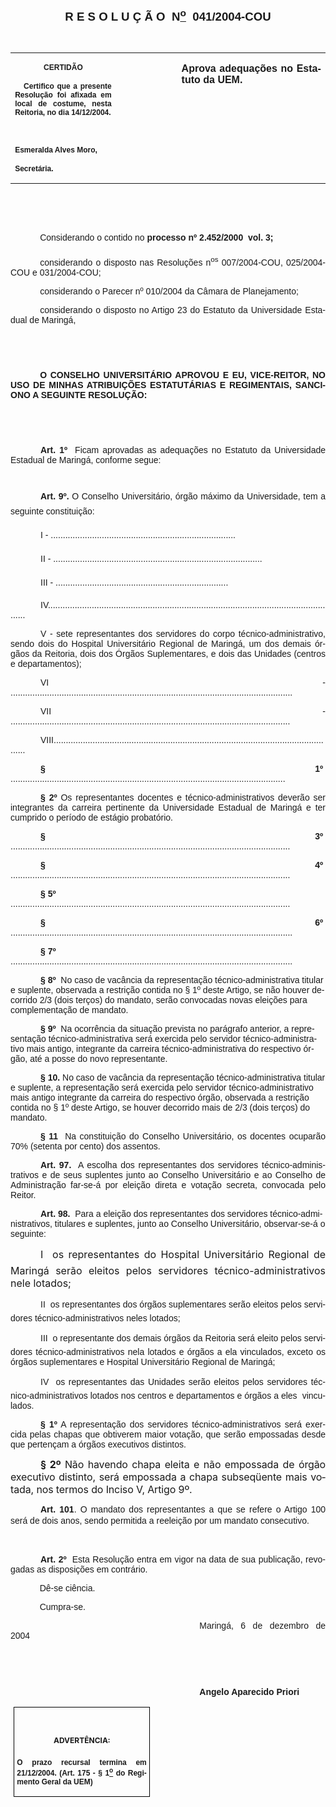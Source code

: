 <body lang=PT-BR style='tab-interval:35.45pt'>

<div class=Section1>

<p class=MsoNormal align=center style='text-align:center'><b style='mso-bidi-font-weight:
normal'><span style='font-size:14.0pt;mso-bidi-font-size:12.0pt;font-family:
Arial;mso-bidi-font-family:"Times New Roman"'><![if !supportEmptyParas]>&nbsp;<![endif]><o:p></o:p></span></b></p>

<p class=MsoNormal align=center style='text-align:center'><b style='mso-bidi-font-weight:
normal'><span style='font-size:14.0pt;mso-bidi-font-size:12.0pt;font-family:
Arial;mso-bidi-font-family:"Times New Roman"'>R E S O L U Ç Ã O<span
style="mso-spacerun: yes">  </span>N<u><sup>o</sup></u><span
style="mso-spacerun: yes">  </span>041/2004-COU<o:p></o:p></span></b></p>

<p class=BodyText21><span style='font-family:Arial;mso-bidi-font-family:"Times New Roman"'><![if !supportEmptyParas]>&nbsp;<![endif]><o:p></o:p></span></p>

<table border=0 cellspacing=0 cellpadding=0 style='border-collapse:collapse;
 mso-padding-alt:0cm 5.4pt 0cm 5.4pt'>
 <tr>
  <td width=196 valign=top style='width:147.15pt;padding:0cm 5.4pt 0cm 5.4pt'>
  <p class=MsoNormal align=center style='text-align:center'><b
  style='mso-bidi-font-weight:normal'><span style='font-size:9.0pt;mso-bidi-font-size:
  12.0pt;font-family:Arial;mso-bidi-font-family:"Times New Roman"'>CERTIDÃO<o:p></o:p></span></b></p>
  <p class=MsoNormal style='text-align:justify'><b style='mso-bidi-font-weight:
  normal'><span style='font-size:9.0pt;mso-bidi-font-size:12.0pt;font-family:
  Arial;mso-bidi-font-family:"Times New Roman"'><span style="mso-spacerun:
  yes">   </span>Certifico que a presente Resolução foi afixada em local de
  costume, nesta Reitoria, no dia 14/12/2004.<o:p></o:p></span></b></p>
  <p class=MsoNormal><b style='mso-bidi-font-weight:normal'><span
  style='font-size:9.0pt;mso-bidi-font-size:12.0pt;font-family:Arial;
  mso-bidi-font-family:"Times New Roman"'><![if !supportEmptyParas]>&nbsp;<![endif]><o:p></o:p></span></b></p>
  <p class=MsoNormal><b style='mso-bidi-font-weight:normal'><span
  style='font-size:9.0pt;mso-bidi-font-size:12.0pt;font-family:Arial;
  mso-bidi-font-family:"Times New Roman"'>Esmeralda Alves Moro,<o:p></o:p></span></b></p>
  <p class=MsoNormal><b style='mso-bidi-font-weight:normal'><span
  style='font-size:9.0pt;mso-bidi-font-size:12.0pt;font-family:Arial;
  mso-bidi-font-family:"Times New Roman"'>Secretária.<o:p></o:p></span></b></p>
  </td>
  <td width=104 valign=top style='width:78.0pt;padding:0cm 5.4pt 0cm 5.4pt'>
  <p class=MsoNormal style='margin-right:-5.4pt'><![if !supportEmptyParas]>&nbsp;<![endif]><span
  style='font-size:11.0pt;mso-bidi-font-size:12.0pt;font-family:Arial;
  mso-bidi-font-family:"Times New Roman"'><o:p></o:p></span></p>
  </td>
  <td width=312 valign=top style='width:233.85pt;padding:0cm 5.4pt 0cm 5.4pt'>
  <p class=MsoNormal style='margin-left:8.85pt;text-align:justify'><b
  style='mso-bidi-font-weight:normal'><span style='font-family:Arial;
  mso-bidi-font-family:"Times New Roman"'>Aprova adequações no Estatuto da UEM.<o:p></o:p></span></b></p>
  </td>
 </tr>
</table>

<p class=MsoNormal style='text-align:justify;text-indent:35.4pt'><span
style='font-family:Arial;mso-bidi-font-family:"Times New Roman"'><![if !supportEmptyParas]>&nbsp;<![endif]><o:p></o:p></span></p>

<p class=MsoNormal style='text-align:justify;text-indent:35.4pt'><span
style='font-family:Arial;mso-bidi-font-family:"Times New Roman"'><![if !supportEmptyParas]>&nbsp;<![endif]><o:p></o:p></span></p>

<p class=MsoNormal style='text-align:justify;text-indent:35.4pt'><span
style='font-family:Arial;mso-bidi-font-family:"Times New Roman"'>Considerando o
contido no <b style='mso-bidi-font-weight:normal'>processo nº 2.452/2000  vol.
3;<o:p></o:p></b></span></p>

<p class=MsoNormal style='text-align:justify;text-indent:35.4pt'><span
style='font-family:Arial;mso-bidi-font-family:"Times New Roman"'>considerando o
disposto nas Resoluções n<sup>os</sup> 007/2004-COU, 025/2004-COU e
031/2004-COU;<o:p></o:p></span></p>

<p class=MsoNormal style='text-align:justify;text-indent:35.4pt'><span
style='font-family:Arial;mso-bidi-font-family:"Times New Roman"'>considerando o
Parecer nº 010/2004 da Câmara de Planejamento;<o:p></o:p></span></p>

<p class=MsoNormal style='text-align:justify;text-indent:35.4pt'><span
style='font-family:Arial;mso-bidi-font-family:"Times New Roman"'>considerando o
disposto no Artigo 23 do Estatuto da Universidade Estadual de Maringá,<o:p></o:p></span></p>

<p class=MsoBodyTextIndent style='text-align:justify;text-indent:0cm;
line-height:normal'><span style='font-size:10.0pt;font-family:Arial;mso-bidi-font-family:
"Times New Roman"'><![if !supportEmptyParas]>&nbsp;<![endif]><o:p></o:p></span></p>

<p class=MsoBodyTextIndent style='text-align:justify;text-indent:0cm;
line-height:normal'><span style='font-size:10.0pt;font-family:Arial;mso-bidi-font-family:
"Times New Roman"'><![if !supportEmptyParas]>&nbsp;<![endif]><o:p></o:p></span></p>

<p class=MsoBodyTextIndent style='text-align:justify;text-indent:35.4pt;
line-height:normal'><b style='mso-bidi-font-weight:normal'><span
style='font-family:Arial;mso-bidi-font-family:"Times New Roman"'>O CONSELHO
UNIVERSITÁRIO APROVOU E EU, VICE-REITOR, NO USO DE MINHAS ATRIBUIÇÕES
ESTATUTÁRIAS E REGIMENTAIS, SANCIONO A SEGUINTE RESOLUÇÃO:<o:p></o:p></span></b></p>

<p class=MsoNormal style='text-align:justify;text-indent:36.0pt'><b
style='mso-bidi-font-weight:normal'><span style='font-size:10.0pt;mso-bidi-font-size:
12.0pt;font-family:Arial;mso-bidi-font-family:"Times New Roman"'><![if !supportEmptyParas]>&nbsp;<![endif]><o:p></o:p></span></b></p>

<p class=MsoNormal style='text-align:justify;text-indent:36.0pt'><b
style='mso-bidi-font-weight:normal'><span style='font-size:10.0pt;mso-bidi-font-size:
12.0pt;font-family:Arial;mso-bidi-font-family:"Times New Roman"'><![if !supportEmptyParas]>&nbsp;<![endif]><o:p></o:p></span></b></p>

<p class=MsoNormal style='text-align:justify;text-indent:36.0pt'><b
style='mso-bidi-font-weight:normal'><span style='font-family:Arial;mso-bidi-font-family:
"Times New Roman"'>Art.</span></b><span style='font-family:Arial;mso-bidi-font-family:
"Times New Roman"'> <b style='mso-bidi-font-weight:normal'>1º</b><span
style="mso-spacerun: yes">  </span>Ficam aprovadas as adequações no Estatuto da
Universidade Estadual de Maringá, conforme segue:<o:p></o:p></span></p>

<p class=MsoNormal style='text-align:justify;text-indent:36.0pt'><span
style='font-size:8.0pt;mso-bidi-font-size:12.0pt;font-family:Arial;mso-bidi-font-family:
"Times New Roman"'><![if !supportEmptyParas]>&nbsp;<![endif]><o:p></o:p></span></p>

<p class=MsoNormal style='text-align:justify;text-indent:36.0pt'><span
style='font-family:Arial;mso-bidi-font-family:"Times New Roman"'><b
style='mso-bidi-font-weight:normal'>Art. 9º.</b> O Conselho Universitário,
órgão máximo da Universidade, tem a seguinte constituição:<o:p></o:p></span></p>

<p class=MsoNormal style='text-align:justify;text-indent:36.0pt'><span
lang=EN-US style='font-family:Arial;mso-bidi-font-family:"Times New Roman";
mso-ansi-language:EN-US'>I -
............................................................................<o:p></o:p></span></p>

<p class=MsoNormal style='text-align:justify;text-indent:36.0pt'><span
lang=EN-US style='font-family:Arial;mso-bidi-font-family:"Times New Roman";
mso-ansi-language:EN-US'>II -
......................................................................................<o:p></o:p></span></p>

<p class=MsoNormal style='text-align:justify;text-indent:36.0pt'><span
lang=EN-US style='font-family:Arial;mso-bidi-font-family:"Times New Roman";
mso-ansi-language:EN-US'>III -
.......................................................................<o:p></o:p></span></p>

<p class=MsoNormal style='text-align:justify;text-indent:36.0pt'><span
style='font-family:Arial;mso-bidi-font-family:"Times New Roman"'>IV........................................................................................................................<o:p></o:p></span></p>

<p class=MsoNormal style='text-align:justify;text-indent:36.0pt'><span
style='font-family:Arial;mso-bidi-font-family:"Times New Roman"'>V - sete
representantes dos servidores do corpo técnico-administrativo, sendo dois do
Hospital Universitário Regional de Maringá, um dos demais órgãos da Reitoria,
dois dos Órgãos Suplementares, e dois das Unidades (centros e departamentos);<o:p></o:p></span></p>

<p class=MsoNormal style='text-align:justify;text-indent:36.0pt'><span
style='font-family:Arial;mso-bidi-font-family:"Times New Roman"'>VI -
....................................................................................................................<o:p></o:p></span></p>

<p class=MsoNormal style='text-align:justify;text-indent:36.0pt'><span
style='font-family:Arial;mso-bidi-font-family:"Times New Roman"'>VII -
...................................................................................................................<o:p></o:p></span></p>

<p class=MsoNormal style='text-align:justify;text-indent:36.0pt'><span
style='font-family:Arial;mso-bidi-font-family:"Times New Roman"'>VIII.....................................................................................................................<o:p></o:p></span></p>

<p class=MsoNormal style='text-align:justify;text-indent:36.0pt'><b
style='mso-bidi-font-weight:normal'><span style='font-family:Arial;mso-bidi-font-family:
"Times New Roman"'>§<span style="mso-spacerun: yes">  </span>1º</span></b><span
style='font-family:Arial;mso-bidi-font-family:"Times New Roman"'><span
style="mso-spacerun: yes"> 
</span>.................................................................................................................<o:p></o:p></span></p>

<p class=MsoNormal style='text-align:justify;text-indent:36.0pt'><b
style='mso-bidi-font-weight:normal'><span style='font-family:Arial;mso-bidi-font-family:
"Times New Roman"'>§ 2º</span></b><span style='font-family:Arial;mso-bidi-font-family:
"Times New Roman"'> Os representantes docentes e técnico-administrativos
deverão ser integrantes da carreira pertinente da Universidade Estadual de
Maringá e ter cumprido o período de estágio probatório.<o:p></o:p></span></p>

<p class=MsoNormal style='text-align:justify;text-indent:36.0pt'><b
style='mso-bidi-font-weight:normal'><span style='font-family:Arial;mso-bidi-font-family:
"Times New Roman"'>§ 3º</span></b><span style='font-family:Arial;mso-bidi-font-family:
"Times New Roman"'><span style="mso-spacerun: yes"> 
</span>...................................................................................................................<o:p></o:p></span></p>

<p class=MsoNormal style='text-align:justify;text-indent:36.0pt'><b
style='mso-bidi-font-weight:normal'><span style='font-family:Arial;mso-bidi-font-family:
"Times New Roman"'>§ 4º</span></b><span style='font-family:Arial;mso-bidi-font-family:
"Times New Roman"'><span style="mso-spacerun: yes"> 
</span>...................................................................................................................<o:p></o:p></span></p>

<p class=MsoBodyText3 style='text-indent:36.0pt'><b style='mso-bidi-font-weight:
normal'><span style='font-family:Arial;mso-bidi-font-family:"Times New Roman";
mso-fareast-language:EN-US'>§ 5º</span></b><span style='font-family:Arial;
mso-bidi-font-family:"Times New Roman";mso-fareast-language:EN-US'><span
style="mso-spacerun: yes"> 
</span>...................................................................................................................<o:p></o:p></span></p>

<p class=MsoNormal style='text-align:justify;text-indent:36.0pt'><b
style='mso-bidi-font-weight:normal'><span style='font-family:Arial;mso-bidi-font-family:
"Times New Roman"'>§ 6º</span></b><span style='font-family:Arial;mso-bidi-font-family:
"Times New Roman"'><span style="mso-spacerun: yes"> 
</span>....................................................................................................................<o:p></o:p></span></p>

<p class=MsoBodyText3 style='text-indent:36.0pt'><b style='mso-bidi-font-weight:
normal'><span style='font-family:Arial;mso-bidi-font-family:"Times New Roman";
mso-fareast-language:EN-US'>§ 7º</span></b><span style='font-family:Arial;
mso-bidi-font-family:"Times New Roman";mso-fareast-language:EN-US'><span
style="mso-spacerun: yes"> 
</span>....................................................................................................................<o:p></o:p></span></p>

<p class=MsoBodyText3 style='text-indent:36.0pt'><b style='mso-bidi-font-weight:
normal'><span style='font-family:Arial;mso-bidi-font-family:"Times New Roman";
mso-fareast-language:EN-US'>§ 8º<span style="mso-spacerun: yes">  </span></span></b><span
style='font-family:Arial;mso-bidi-font-family:"Times New Roman";mso-fareast-language:
EN-US'>No caso de vacância da representação técnico-administrativa titular e
suplente, observada a restrição contida no § 1º deste Artigo, se não houver
decorrido 2/3 (dois terços) do mandato, serão convocadas novas eleições para
complementação de mandato.<o:p></o:p></span></p>

<p class=MsoBodyTextIndent3 style='margin-left:0cm;text-indent:36.0pt'><b
style='mso-bidi-font-weight:normal'><span style='font-family:Arial;mso-bidi-font-family:
"Times New Roman";mso-fareast-language:EN-US'>§ 9º<span style="mso-spacerun:
yes">  </span></span></b><span style='font-family:Arial;mso-bidi-font-family:
"Times New Roman";mso-fareast-language:EN-US'>Na ocorrência da situação
prevista no parágrafo anterior, a representação técnico-administrativa será
exercida pelo servidor técnico-administrativo mais antigo, integrante da
carreira técnico-administrativa do respectivo órgão, até a posse do novo
representante.<o:p></o:p></span></p>

<p class=MsoBodyTextIndent3 style='margin-left:0cm;text-indent:36.0pt'><b
style='mso-bidi-font-weight:normal'><span style='font-family:Arial;mso-bidi-font-family:
"Times New Roman"'>§ 10.</span></b><span style='font-family:Arial;mso-bidi-font-family:
"Times New Roman"'> No caso de vacância da representação técnico-administrativa
titular e suplente, a representação será exercida pelo servidor
técnico-administrativo mais antigo integrante da carreira do respectivo órgão,
observada a restrição contida no § 1º deste Artigo, se houver decorrido mais de
2/3 (dois terços) do mandato.</span><span style='font-family:Arial;mso-bidi-font-family:
"Times New Roman";mso-fareast-language:EN-US'><o:p></o:p></span></p>

<p class=MsoNormal style='text-align:justify;text-indent:36.0pt'><b
style='mso-bidi-font-weight:normal'><span style='font-family:Arial;mso-bidi-font-family:
"Times New Roman"'>§ 11 </span></b><span style='font-family:Arial;mso-bidi-font-family:
"Times New Roman"'><span style="mso-spacerun: yes"> </span>Na constituição do
Conselho Universitário, os docentes ocuparão 70% (setenta por cento) dos
assentos. <o:p></o:p></span></p>

<p class=MsoNormal style='text-align:justify;text-indent:36.0pt'><b
style='mso-bidi-font-weight:normal'><span style='font-family:Arial;mso-bidi-font-family:
"Times New Roman"'>Art. 97.</span></b><span style='font-family:Arial;
mso-bidi-font-family:"Times New Roman"'><span style="mso-spacerun: yes"> 
</span>A escolha dos representantes dos servidores técnico-administrativos e de
seus suplentes junto ao Conselho Universitário e ao Conselho de Administração
far-se-á por eleição direta e votação secreta, convocada pelo Reitor.<b
style='mso-bidi-font-weight:normal'><o:p></o:p></b></span></p>

<p class=MsoBodyTextIndent3 style='margin-left:0cm;text-indent:36.0pt'><b
style='mso-bidi-font-weight:normal'><span style='font-family:Arial;mso-bidi-font-family:
"Times New Roman";mso-fareast-language:EN-US'>Art. 98.<span
style="mso-spacerun: yes">  </span></span></b><span style='font-family:Arial;
mso-bidi-font-family:"Times New Roman";mso-fareast-language:EN-US'>Para a
eleição dos representantes dos servidores técnico-administrativos, titulares e
suplentes, junto ao Conselho Universitário, observar-se-á o seguinte:<o:p></o:p></span></p>

<p class=MsoBodyText style='text-align:justify;text-indent:36.0pt'><span
style='font-size:12.0pt;mso-bidi-font-size:10.0pt'>I  os representantes do
Hospital Universitário Regional de Maringá serão eleitos pelos servidores
técnico-administrativos nele lotados;<o:p></o:p></span></p>

<p class=MsoNormal style='text-align:justify;text-indent:36.0pt'><span
style='font-family:Arial;mso-bidi-font-family:"Times New Roman"'>II  os
representantes dos órgãos suplementares serão eleitos pelos servidores
técnico-administrativos neles lotados;<o:p></o:p></span></p>

<p class=MsoNormal style='text-align:justify;text-indent:36.0pt'><span
style='font-family:Arial;mso-bidi-font-family:"Times New Roman"'>III  o
representante dos demais órgãos da Reitoria será eleito pelos servidores
técnico-administrativos nela lotados e órgãos a ela vinculados, exceto os
órgãos suplementares e Hospital Universitário Regional de Maringá;<o:p></o:p></span></p>

<p class=MsoNormal style='text-align:justify;text-indent:36.0pt'><span
style='font-family:Arial;mso-bidi-font-family:"Times New Roman"'>IV  os
representantes das Unidades serão eleitos pelos servidores
técnico-administrativos lotados nos centros e departamentos e órgãos a
eles<span style="mso-spacerun: yes">  </span>vinculados. <o:p></o:p></span></p>

<p class=MsoNormal style='text-align:justify;text-indent:36.0pt'><b
style='mso-bidi-font-weight:normal'><span style='font-family:Arial;mso-bidi-font-family:
"Times New Roman"'>§ 1º</span></b><span style='font-family:Arial;mso-bidi-font-family:
"Times New Roman"'> A representação dos servidores técnico-administrativos será
exercida pelas chapas que obtiverem maior votação, que serão empossadas desde
que pertençam a órgãos executivos distintos.<o:p></o:p></span></p>

<p class=MsoBodyText style='text-align:justify;text-indent:36.0pt'><b
style='mso-bidi-font-weight:normal'><span style='font-size:12.0pt;mso-bidi-font-size:
10.0pt;letter-spacing:-.1pt'>§ 2º</span></b><span style='font-size:12.0pt;
mso-bidi-font-size:10.0pt;letter-spacing:-.1pt'> Não havendo chapa eleita e não
empossada de órgão executivo distinto, será empossada a chapa subseqüente mais
votada, nos termos do Inciso V, Artigo 9º.<o:p></o:p></span></p>

<p class=MsoNormal style='text-align:justify;text-indent:36.0pt'><b
style='mso-bidi-font-weight:normal'><span style='font-family:Arial;mso-bidi-font-family:
"Times New Roman"'>Art. 101</span></b><span style='font-family:Arial;
mso-bidi-font-family:"Times New Roman"'>. O mandato dos representantes a que se
refere o Artigo 100 será de dois anos, sendo permitida a reeleição por um
mandato consecutivo.<o:p></o:p></span></p>

<p class=MsoNormal style='text-align:justify;text-indent:36.0pt'><span
style='font-size:8.0pt;mso-bidi-font-size:12.0pt;font-family:Arial;mso-bidi-font-family:
"Times New Roman"'><![if !supportEmptyParas]>&nbsp;<![endif]><o:p></o:p></span></p>

<p class=MsoNormal style='text-align:justify;text-indent:36.0pt'><b
style='mso-bidi-font-weight:normal'><span style='font-family:Arial;mso-bidi-font-family:
"Times New Roman"'>Art. 2º</span></b><span style='font-family:Arial;mso-bidi-font-family:
"Times New Roman"'><span style="mso-spacerun: yes">  </span>Esta Resolução
entra em vigor na data de sua publicação, revogadas as disposições em
contrário.<o:p></o:p></span></p>

<p class=MsoNormal style='text-align:justify'><span style='font-family:Arial;
mso-bidi-font-family:"Times New Roman"'><span style='mso-tab-count:1'>            </span>Dê-se
ciência.<o:p></o:p></span></p>

<p class=BodyText21 style='mso-pagination:none'><span style='font-family:Arial;
mso-bidi-font-family:"Times New Roman";layout-grid-mode:line'><span
style='mso-tab-count:1'>            </span>Cumpra-se.<o:p></o:p></span></p>

<p class=MsoNormal style='text-align:justify;text-indent:8.0cm'><span
style='font-family:Arial;mso-bidi-font-family:"Times New Roman"'>Maringá, 6 de
dezembro de 2004<o:p></o:p></span></p>

<p class=MsoNormal style='text-align:justify;text-indent:8.0cm'><b
style='mso-bidi-font-weight:normal'><span style='font-family:Arial;mso-bidi-font-family:
"Times New Roman"'><![if !supportEmptyParas]>&nbsp;<![endif]><o:p></o:p></span></b></p>

<p class=MsoNormal style='text-align:justify;text-indent:8.0cm'><b
style='mso-bidi-font-weight:normal'><span style='font-family:Arial;mso-bidi-font-family:
"Times New Roman"'><![if !supportEmptyParas]>&nbsp;<![endif]><o:p></o:p></span></b></p>

<p class=MsoNormal style='text-align:justify;text-indent:8.0cm'><b
style='mso-bidi-font-weight:normal'><span style='font-family:Arial;mso-bidi-font-family:
"Times New Roman"'>Angelo Aparecido Priori<o:p></o:p></span></b></p>

<table border=1 cellspacing=0 cellpadding=0 style='margin-left:3.5pt;
 border-collapse:collapse;border:none;mso-border-alt:solid windowtext .5pt;
 mso-padding-alt:0cm 3.5pt 0cm 3.5pt'>
 <tr>
  <td width=207 valign=top style='width:155.6pt;border:solid windowtext .5pt;
  padding:0cm 3.5pt 0cm 3.5pt'>
  <h1 align=center style='text-align:center'><span style='font-size:9.0pt;
  mso-bidi-font-size:10.0pt'>ADVERTÊNCIA:<o:p></o:p></span></h1>
  <p class=MsoNormal style='text-align:justify'><b style='mso-bidi-font-weight:
  normal'><span style='font-size:9.0pt;mso-bidi-font-size:12.0pt;font-family:
  Arial;mso-bidi-font-family:"Times New Roman"'>O prazo recursal termina em 21<span
  style='layout-grid-mode:line'>/12/2004</span>. (Art. 175 - § 1<u><sup>o</sup></u>
  do Regimento Geral da UEM)</span></b><span style='font-size:9.0pt;mso-bidi-font-size:
  12.0pt;font-family:Arial;mso-bidi-font-family:"Times New Roman"'><o:p></o:p></span></p>
  </td>
 </tr>
</table>

<p class=MsoNormal style='text-align:justify;text-indent:36.0pt'><span
style='font-size:8.0pt;mso-bidi-font-size:12.0pt'><![if !supportEmptyParas]>&nbsp;<![endif]><o:p></o:p></span></p>

</div>

</body>
